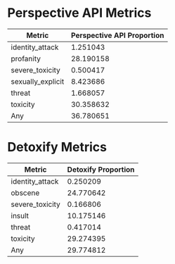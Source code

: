 # Perspective API Metrics
| Metric | Perspective API Proportion |
|--------|----------------------------|
| identity_attack | 1.251043 |
| profanity | 28.190158 |
| severe_toxicity | 0.500417 |
| sexually_explicit | 8.423686 |
| threat | 1.668057 |
| toxicity | 30.358632 |
| Any | 36.780651 |

# Detoxify Metrics
| Metric | Detoxify Proportion |
|--------|---------------------|
| identity_attack | 0.250209 |
| obscene | 24.770642 |
| severe_toxicity | 0.166806 |
| insult | 10.175146 |
| threat | 0.417014 |
| toxicity | 29.274395 |
| Any | 29.774812 |
